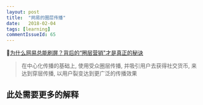 ```yaml
---
layout: post
title:  "网易的圈层传播"
date:   2018-02-04
tags: [learning]
commentIssueId: 65
---
```




[为什么网易总能刷屏？背后的“圈层营销"才是真正的秘诀](https://www.digitaling.com/articles/43199.html)
> 在中心化传播的基础上, 使用受众圈层传播, 并吸引用户去获得社交货币, 来达到穿层传播, 以用户裂变达到更广泛的传播效果
>



## 此处需要更多的解释